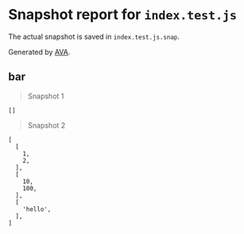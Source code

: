 # Snapshot report for `index.test.js`

The actual snapshot is saved in `index.test.js.snap`.

Generated by [AVA](https://avajs.dev).

## bar

> Snapshot 1

    []

> Snapshot 2

    [
      [
        1,
        2,
      ],
      [
        10,
        100,
      ],
      [
        'hello',
      ],
    ]
